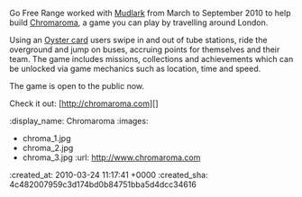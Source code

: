 Go Free Range worked with [Mudlark][] from March to September 2010 to help build [Chromaroma][], a game you can play by travelling around London. 

Using an [Oyster card][] users swipe in and out of tube stations, ride the overground and jump on buses, accruing points for themselves and their team. 
The game includes missions, collections and achievements which can be unlocked via game mechanics such as location, time and speed. 

The game is open to the public now.

Check it out: [http://chromaroma.com][]

[Mudlark]: http://wearemudlark.com
[Chromaroma]: http://www.chromaroma.com
[Oyster card]: http://www.tfl.gov.uk/tickets/14836.aspx
[http://chromaroma.com]: http://www.chromaroma.com

:display_name: Chromaroma
:images:
  - chroma_1.jpg
  - chroma_2.jpg
  - chroma_3.jpg
:url: http://www.chromaroma.com

:created_at: 2010-03-24 11:17:41 +0000
:created_sha: 4c482007959c3d174bd0b84751bba5d4dcc34616
